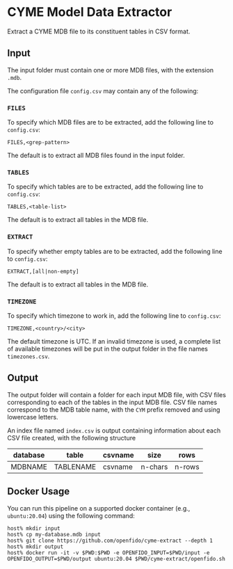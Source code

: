 # CYME Model Data Extractor

Extract a CYME MDB file to its constituent tables in CSV format.

## Input

The input folder must contain one or more MDB files, with the extension `.mdb`.

The configuration file `config.csv` may contain any of the following:

### `FILES`

To specify which MDB files are to be extracted, add the following line to `config.csv`:

~~~
FILES,<grep-pattern>
~~~

The default is to extract all MDB files found in the input folder.

### `TABLES`

To specify which tables are to be extracted, add the following line to `config.csv`:

~~~
TABLES,<table-list>
~~~

The default is to extract all tables in the MDB file.

### `EXTRACT`

To specify whether empty tables are to be extracted, add the following line to `config.csv`:

~~~
EXTRACT,[all|non-empty]
~~~

The default is to extract all tables in the MDB file.

### `TIMEZONE`

To specify which timezone to work in, add the following line to `config.csv`:

~~~
TIMEZONE,<country>/<city>
~~~

The default timezone is UTC. If an invalid timezone is used, a complete list of available timezones will be put in the output folder in the file names `timezones.csv`.

## Output

The output folder will contain a folder for each input MDB file, with CSV files corresponding to each of the tables in the input MDB file.  CSV file names correspond to the MDB table name, with the `CYM` prefix removed and using lowercase letters.

An index file named `index.csv` is output containing information about each CSV file created, with the following structure

| database | table | csvname | size | rows |
| -------- | ----- | ------- | ---- | ---- |
| MDBNAME  | TABLENAME | csvname | n-chars | n-rows |

## Docker Usage

You can run this pipeline on a supported docker container (e.g., `ubuntu:20.04`) using the following command:

~~~
host% mkdir input
host% cp my-database.mdb input
host% git clone https://github.com/openfido/cyme-extract --depth 1
host% mkdir output
host% docker run -it -v $PWD:$PWD -e OPENFIDO_INPUT=$PWD/input -e OPENFIDO_OUTPUT=$PWD/output ubuntu:20.04 $PWD/cyme-extract/openfido.sh
~~~
